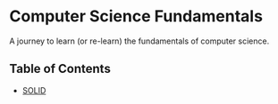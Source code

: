 # Computer Science Fundamentals
A journey to learn (or re-learn) the fundamentals of computer science.

## Table of Contents
- [SOLID](SOLID/README.md)